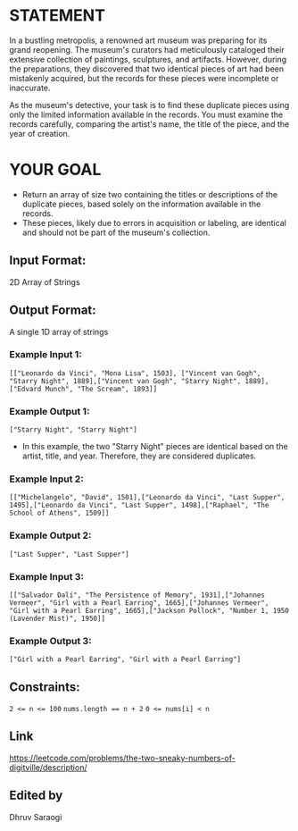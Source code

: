 

# STATEMENT

In a bustling metropolis, a renowned art museum was preparing for its grand reopening. The museum's curators had meticulously cataloged their extensive collection of paintings, sculptures, and artifacts. However, during the preparations, they discovered that two identical pieces of art had been mistakenly acquired, but the records for these pieces were incomplete or inaccurate.

As the museum's detective, your task is to find these duplicate pieces using only the limited information available in the records. You must examine the records carefully, comparing the artist's name, the title of the piece, and the year of creation.

# YOUR GOAL

- Return an array of size two containing the titles or descriptions of the duplicate pieces, based solely on the information available in the records. 
- These pieces, likely due to errors in acquisition or labeling, are identical and should not be part of the museum's collection.

## Input Format:
2D Array of Strings 

## Output Format:
A single 1D array of strings

### Example Input 1:

` [["Leonardo da Vinci", "Mona Lisa", 1503], ["Vincent van Gogh", "Starry Night", 1889],["Vincent van Gogh", "Starry Night", 1889],["Edvard Munch", "The Scream", 1893]] `

### Example Output 1:

`["Starry Night", "Starry Night"]`


- In this example, the two "Starry Night" pieces are identical based on the artist, title, and year. Therefore, they are considered duplicates.

### Example Input 2:

`[["Michelangelo", "David", 1501],["Leonardo da Vinci", "Last Supper", 1495],["Leonardo da Vinci", "Last Supper", 1498],["Raphael", "The School of Athens", 1509]]`

### Example Output 2:

`["Last Supper", "Last Supper"]`

### Example Input 3:

`[["Salvador Dalí", "The Persistence of Memory", 1931],["Johannes Vermeer", "Girl with a Pearl Earring", 1665],["Johannes Vermeer", "Girl with a Pearl Earring", 1665],["Jackson Pollock", "Number 1, 1950 (Lavender Mist)", 1950]]`

### Example Output 3:

`["Girl with a Pearl Earring", "Girl with a Pearl Earring"]`

## Constraints:

`2 <= n <= 100`
`nums.length == n + 2`
`0 <= nums[i] < n`

## Link
https://leetcode.com/problems/the-two-sneaky-numbers-of-digitville/description/

## Edited by
Dhruv Saraogi
